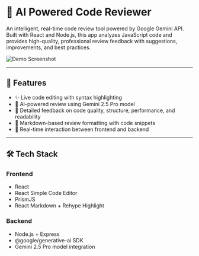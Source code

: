 # 🚀 AI Powered Code Reviewer

An intelligent, real-time code review tool powered by Google Gemini API. Built with React and Node.js, this app analyzes JavaScript code and provides high-quality, professional review feedback with suggestions, improvements, and best practices.

![Demo Screenshot](screenshot.png) <!-- Replace with your own image path if needed -->

---

## 📌 Features

- ✨ Live code editing with syntax highlighting
- 🤖 AI-powered review using Gemini 2.5 Pro model
- 🧠 Detailed feedback on code quality, structure, performance, and readability
- 📜 Markdown-based review formatting with code snippets
- 💬 Real-time interaction between frontend and backend

---

## 🛠 Tech Stack

### Frontend
- React
- React Simple Code Editor
- PrismJS
- React Markdown + Rehype Highlight

### Backend
- Node.js + Express
- @google/generative-ai SDK
- Gemini 2.5 Pro model integration
